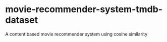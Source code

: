 # movie-recommender-system-tmdb-dataset
A content based movie recommender system using cosine similarity

